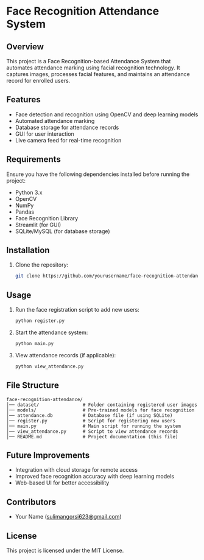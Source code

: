 # Face Recognition Attendance System

## Overview
This project is a Face Recognition-based Attendance System that automates attendance marking using facial recognition technology. It captures images, processes facial features, and maintains an attendance record for enrolled users.

## Features
- Face detection and recognition using OpenCV and deep learning models
- Automated attendance marking
- Database storage for attendance records
- GUI for user interaction
- Live camera feed for real-time recognition

## Requirements
Ensure you have the following dependencies installed before running the project:

- Python 3.x
- OpenCV
- NumPy
- Pandas
- Face Recognition Library
- Streamlit (for GUI)
- SQLite/MySQL (for database storage)

## Installation
1. Clone the repository:
   ```bash
   git clone https://github.com/yourusername/face-recognition-attendance.git

## Usage
1. Run the face registration script to add new users:
   ```bash
   python register.py
   ```
2. Start the attendance system:
   ```bash
   python main.py
   ```
3. View attendance records (if applicable):
   ```bash
   python view_attendance.py
   ```

## File Structure
```
face-recognition-attendance/
│── dataset/                # Folder containing registered user images
│── models/                 # Pre-trained models for face recognition
│── attendance.db           # Database file (if using SQLite)
│── register.py             # Script for registering new users
│── main.py                 # Main script for running the system
│── view_attendance.py      # Script to view attendance records
│── README.md               # Project documentation (this file)
```

## Future Improvements
- Integration with cloud storage for remote access
- Improved face recognition accuracy with deep learning models
- Web-based UI for better accessibility

## Contributors
- Your Name (sulimangorsi623@gmail.com)

## License
This project is licensed under the MIT License.
